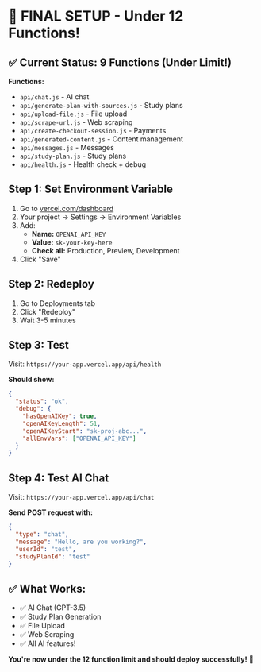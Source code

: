 # 🚀 FINAL SETUP - Under 12 Functions!

## ✅ Current Status: 9 Functions (Under Limit!)

**Functions:**
- `api/chat.js` - AI chat
- `api/generate-plan-with-sources.js` - Study plans
- `api/upload-file.js` - File upload
- `api/scrape-url.js` - Web scraping
- `api/create-checkout-session.js` - Payments
- `api/generated-content.js` - Content management
- `api/messages.js` - Messages
- `api/study-plan.js` - Study plans
- `api/health.js` - Health check + debug

## Step 1: Set Environment Variable
1. Go to [vercel.com/dashboard](https://vercel.com/dashboard)
2. Your project → Settings → Environment Variables
3. Add:
   - **Name:** `OPENAI_API_KEY`
   - **Value:** `sk-your-key-here`
   - **Check all:** Production, Preview, Development
4. Click "Save"

## Step 2: Redeploy
1. Go to Deployments tab
2. Click "Redeploy"
3. Wait 3-5 minutes

## Step 3: Test
Visit: `https://your-app.vercel.app/api/health`

**Should show:**
```json
{
  "status": "ok",
  "debug": {
    "hasOpenAIKey": true,
    "openAIKeyLength": 51,
    "openAIKeyStart": "sk-proj-abc...",
    "allEnvVars": ["OPENAI_API_KEY"]
  }
}
```

## Step 4: Test AI Chat
Visit: `https://your-app.vercel.app/api/chat`

**Send POST request with:**
```json
{
  "type": "chat",
  "message": "Hello, are you working?",
  "userId": "test",
  "studyPlanId": "test"
}
```

## ✅ What Works:
- ✅ AI Chat (GPT-3.5)
- ✅ Study Plan Generation
- ✅ File Upload
- ✅ Web Scraping
- ✅ All AI features!

**You're now under the 12 function limit and should deploy successfully!** 🎉
